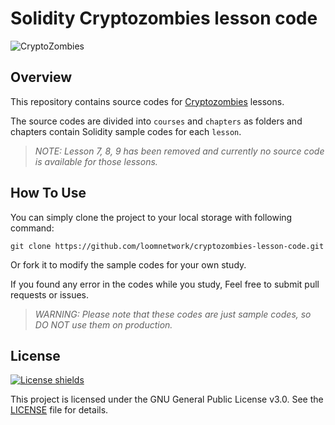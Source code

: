 # Solidity Cryptozombies lesson code

![CryptoZombies](https://user-images.githubusercontent.com/13703497/69648502-c8f3db80-10ae-11ea-9d52-ce4d4bbc426a.jpeg)


## Overview
This repository contains source codes for [Cryptozombies](https://cryptozombies.io/en/) lessons.

The source codes are divided into `courses` and `chapters` as folders and chapters contain Solidity sample codes for each `lesson`.

> _NOTE: Lesson 7, 8, 9 has been removed and currently no source code is available for those lessons._

## How To Use
You can simply clone the project to your local storage with following command:

```
git clone https://github.com/loomnetwork/cryptozombies-lesson-code.git
```

Or fork it to modify the sample codes for your own study.

If you found any error in the codes while you study, Feel free to submit pull requests or issues.

>_WARNING: Please note that these codes are just sample codes, so DO NOT use them on production._

## License
[![License shields](https://img.shields.io/badge/License-GPL%20v3-blue)](https://www.gnu.org/licenses/gpl-3.0)

This project is licensed under the GNU General Public License v3.0. See the [LICENSE](https://github.com/loomnetwork/cryptozombies-lesson-code/blob/master/LICENSE) file for details.
